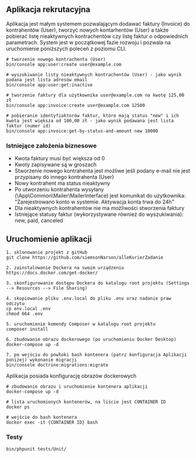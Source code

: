 ## Aplikacja rekrutacyjna
Aplikacja jest małym systemem pozwalającym dodawać faktury (Invoice) do kontrahentów (User), tworzyć nowych kontarhentów (User) a także pobierać listę nieaktywnych kontrachentów czy listę faktur o odpowiednich parametrach. System jest w początkowej fazie rozwoju i pozwala na uruchomienie poniższych poleceń z poziomu CLI.
```
# tworzenie nowego kontrachenta (User)
bin/console app:user:create user@example.com

# wyszukiwanie listy nieaktywnych kontrachentów (User) - jako wynik podana jest lista adresów email
bin/console app:user:get:inactive

# tworzenie faktury dla użytkownika user@example.com na kwotę 125,00 zł
bin/console app:invoice:create user@example.com 12500

# pobieranie identyfiaktorów faktur, które mają status "new" i ich kwota jest większa od 100,00 zł - jako wynik podawana jest lista faktur (numer id)
bin/console app:invoice:get-by-status-and-amount new 10000
```
### Istniejące założenia biznesowe

- Kwota faktury musi być większa od 0
- Kwoty zapisywane są w groszach
- Stworzenie nowego kontrahenta jest możliwe jeśli podany e-mail nie jest przypisany do innego kontrahenta (User)
- Nowy kontrahent ma status nieaktywny
- Po utworzeniu kontrahenta wysyłany (\App\Common\Mailer\MailerInterface) jest komunikat do użytkownika: "Zarejestrowano konto w systemie. Aktywacja konta trwa do 24h" 
- Dla nieaktywnych kontrahentów nie ma możliwości stworzenia faktury
- Istniejące statusy faktur (wykorzystywane również do wyszukiwania): new, paid, canceled

## Uruchomienie aplikacji

```
1. sklonowanie projekt z gitHub
git clone https://github.com/siemsonNarson/alleKurierZadanie

2. zainstalowanie Dockera na swoim urządzeniu
https://docs.docker.com/get-docker/

3. skonfigurowanie dostępu Dockera do katalogu root projektu (Settings --> Resources --> File Sharing)

4. skopiowanie pliku .env.local do pliku .env oraz nadanie praw odczytu
cp env.local .env
chmod 664 .env

5. uruchomienie komendy Composer w katalogu root projektu
composer install

6. zbudowanie obrazu dockerowego (po uruchomieniu Docker Desktop)
docker-compose up -d

7. po wejściu do powłoki bash kontenera (patrz konfiguracja Aplikacji poniżej) wykonanie migracji
bin/console doctrine:migrations:migrate

```
Aplikacja posiada konfigurację obrazów dockerowych
```
# zbudowanie obrazu i uruchomienie kontenera aplikacji
docker-compose up -d

# lista uruchomionych kontenerów, na liście jest CONTAINER ID
docker ps

# wejście do bash kontenera 
docker exec -it {CONTAINER ID} bash
```

### Testy
```
bin/phpunit tests/Unit/
```